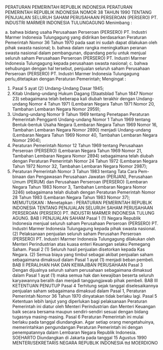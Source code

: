  PERATURAN PEMERINTAH REPUBLIK INDONESIA PERATURAN PEMERINTAH REPUBLIK INDONESIA NOMOR 38 TAHUN 1990 TENTANG PENJUALAN SELURUH SAHAM PERUSAHAAN PERSEROAN (PERSERO) PT. INDUSTRI MARMER INDONESIA TULUNGAGUNG
Menimbang :

a. bahwa bidang usaha Perusahaan Perseroan (PERSERO) PT. Industri Marmer Indonesia Tulungagung yang didirikan berdasarkan Peraturan Pemerintah Nomor 36 Tahun 1970 pada saat ini sudah dapat dilakukan oleh pihak swasta nasional;
b. bahwa dalam rangka meningkatkan peranan swasta nasional dalam pembangunan, dipandang perlu untuk menjual seluruh saham Perusahaan Perseroan (PERSERO) PT. Industri Marmer Indonesia Tulungagung kepada perusahaan swasta nasional;
c. bahwa sehubungan dengan hal tersebut, penjualan seluruh saham Perusahaan Perseroan (PERSERO) PT. Industri Marmer Indonesia Tulungagung perlu,ditetapkan dengan Peraturan Pemerintah;
Mengingat :

1. Pasal 5 ayat (2) Undang-Undang Dasar 1945;
2. Kitab Undang-undang Hukum Dagang (Staatsblad Tahun 1847 Nomor 23) sebagaimana telah beberapa kali diubah terakhir dengan Undang-undang Nomor 4 Tahun 1971 (Lembaran Negara Tahun 1971 Nomor 20, Tambahan Lembaran Negara Nomor 2959);
3. Undang-undang Nomor 9 Tahun 1969 tentang Penetapan Peraturan Pemerintah Pengganti Undang-undang Nomor 1 Tahun 1969 tentang Bentuk-bentuk Usaha Negara (Lembaran Negara Tahun 1969 Nomor 16, Tambahan Lembaran Negara Nomor 2890) menjadi Undang-undang (Lembaran Negara Tahun 1969 Nomor 40, Tambahan Lembaran Negara Nomor 2904);
4. Peraturan Pemerintah Nomor 12 Tahun 1969 tentang Perusahaan Perseroan (PERSERO) (Lembaran Negara Tahun 1969 Nomor 21, Tambahan Lembaran Negara Nomor 2894) sebagaimana telah diubah dengan Peraturan Pemerintah Nomor 24 Tahun 1972 (Lembaran Negara Tahun 1972 Nomor 32, Tambahan Lembaran Negara Nomor 2987);
5. Peraturan Pemerintah Nomor 3 Tahun 1983 tentang Tata Cara Pem-binaan dan Pengawasan Perusahaan Jawatan (PERJAN), Perusahaan Umum (PERUM) dan Perusahaan Perseroan (PERSERO) (Lembaran Negara Tahun 1983 Nomor 3, Tambahan Lembaran Negara Nomor 3246) sebagaimana telah diubah dengan Peraturan Pemerintah Nomor 28 Tahun 1983 (Lembaran Negara Tahun 1983 Nomor 37);
MEMUTUSKAN :
 Menetapkan : PERATURAN PEMERINTAH REPUBLIK INDONESIA TENTANG PENJUALAN SELURUH SAHAM PERUSAHAAN PERSEROAN (PERSERO) PT. INDUSTRI MARMER INDONESIA TULUNG AGUNG.
BAB I PENJUALAN SAHAM
Pasal 1
(1) Negara Republik Indonesia menjual seluruh saham Perusahaan Perseroan (PERSERO) PT. Industri Marmer Indonesia Tulungagung kepada pihak swasta nasional.
(2) Pelaksanaan penjualan seluruh saham Perusahan Perseroan (PERSERO) PT. Industri Marmer Indonesia Tulungagung dilakukan oleh Menteri Perindustrian atas kuasa enteri Keuangan selaku Pemegang Saham.
Pasal 2
(1) Seluruh hasil penjualan disetorkan kepada Kas Negara.
(2) Semua biaya yang timbul sebagai akibat penjualan saham sebagaimana dimaksud dalam Pasal 1 ayat (1) menjadi beban pembeli.
BAB II PERALIHAN HAK DAN KEWAJIBAN PERUSAHAAN
Pasal 3
Dengan dijualnya seluruh saham perusahaan sebagaimana dimaksud dalam Pasal 1 ayat (1) maka semua hak dan kewajiban beserta seluruh karyawannya beralih dan menjadi tanggungjawab pihak pembeli.
BAB III KETENTUAN PENUTUP
Pasal 4
Terhitung sejak tanggal diselesaikannya penjualan saham sebagaimana dimaksud dalam Pasal 1, Peraturan Pemerintah Nomor 36 Tahun 1970 dinyatakan tidak berlaku lagi.
Pasal 5
Ketentuan lebih lanjut yang diperlukan bagi pelaksanaan Peraturan Pemerintah ini diatur oleh Menteri Perindustrian dan Menteri Keuangan baik secara bersama maupun sendiri-sendiri sesuai dengan bidang tugasnya masing-masing.
Pasal 6
Peraturan Pemerintah ini mulai berlaku pada tanggal diundangkan. Agar setiap orang mengetahuinya, memerintahkan pengundangan Peraturan Pemerintah ini dengan penempatannya dalam Lembaran Negara Republik Indonesia. SOEHARTO Diundangkan di Jakarta pada tanggal 15 Agustus 1990 MENTERI/SEKRETARIS NEGARA REPUBLIK INDONESIA ttd MOERDIONO